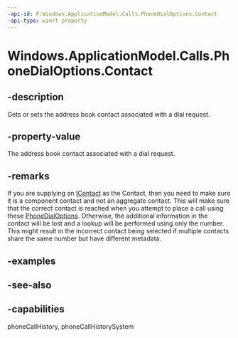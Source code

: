```yaml
---
-api-id: P:Windows.ApplicationModel.Calls.PhoneDialOptions.Contact
-api-type: winrt property
---
```


<!-- Property syntax
public Windows.ApplicationModel.Contacts.Contact Contact { get;  set; }
-->

# Windows.ApplicationModel.Calls.PhoneDialOptions.Contact

## -description
Gets or sets the address book contact associated with a dial request.

## -property-value
The address book contact associated with a dial request.

## -remarks
If you are supplying an [IContact](/previous-versions/aa912125(v=msdn.10)) as the Contact, then you need to make sure it is a component contact and not an aggregate contact. This will make sure that the correct contact is reached when you attempt to place a call using these [PhoneDialOptions](phonedialoptions.md). Otherwise, the additional information in the contact will be lost and a lookup will be performed using only the number. This might result in the incorrect contact being selected if multiple contacts share the same number but have different metadata.

## -examples

## -see-also

## -capabilities
phoneCallHistory, phoneCallHistorySystem
